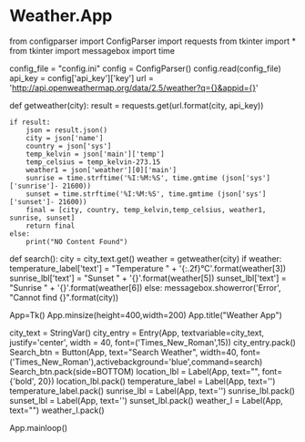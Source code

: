 # Weather.App
from configparser import ConfigParser
import requests
from tkinter import *
from tkinter import messagebox
import time 

config_file = "config.ini"
config = ConfigParser()
config.read(config_file)
api_key = config['api_key']['key']
url = 'http://api.openweathermap.org/data/2.5/weather?q={}&appid={}'


def getweather(city):
    result = requests.get(url.format(city, api_key))
      
    if result:
        json = result.json()
        city = json['name']
        country = json['sys']
        temp_kelvin = json['main']['temp']
        temp_celsius = temp_kelvin-273.15
        weather1 = json['weather'][0]['main']
        sunrise = time.strftime('%I:%M:%S', time.gmtime (json['sys']['sunrise']- 21600))
        sunset = time.strftime('%I:%M:%S', time.gmtime (json['sys']['sunset']- 21600))
        final = [city, country, temp_kelvin,temp_celsius, weather1, sunrise, sunset]
        return final
    else:
        print("NO Content Found")
  

def search():
    city = city_text.get()
    weather = getweather(city)
    if weather:
        temperature_label['text'] = "Temperature   " + '{:.2f}°C'.format(weather[3]) 
        sunrise_lbl['text'] = "Sunset   " + '{}'.format(weather[5])
        sunset_lbl['text'] = "Sunrise   " + '{}'.format(weather[6])
    else:
        messagebox.showerror('Error', "Cannot find {}".format(city))

App=Tk()
App.minsize(height=400,width=200)
App.title("Weather App")

city_text = StringVar()
city_entry = Entry(App, textvariable=city_text, justify='center', width = 40, font=('Times_New_Roman',15))
city_entry.pack()
Search_btn = Button(App, text="Search Weather", width=40, font=('Times_New_Roman'),activebackground='blue',command=search)
Search_btn.pack(side=BOTTOM)
location_lbl = Label(App, text="", font={'bold', 20})
location_lbl.pack()
temperature_label = Label(App, text='')
temperature_label.pack()
sunrise_lbl = Label(App, text='')
sunrise_lbl.pack()
sunset_lbl = Label(App, text='')
sunset_lbl.pack()
weather_l = Label(App, text="")
weather_l.pack()


App.mainloop() 
